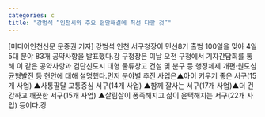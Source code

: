 ```yaml
---
categories: c
title: "강범석 “인천시와 주요 현안해결에 최선 다할 것”"
---
```

[미디어인천신문 문종권 기자] 강범석 인천 서구청장이 민선8기 출범 100일을 맞아 4일 5대 분야 83개 공약사항을 발표했다.강 구청장은 이날 오전 구청에서 기자간담회를 통해 이 같은 공약사항과 검단신도시 대형 물류창고 건설 및 분구 등 행정체제 개편‧원도심 균형발전 등 현안에 대해 설명했다.먼저 분야별 추진 사업은▲아이 키우기 좋은 서구(15개 사업) ▲사통팔달 교통중심 서구(14개 사업) ▲함께 잘사는 서구(17개 사업)▲더 건강하고 깨끗한 서구(15개 사업) ▲살림살이 퐁족해지고 삶이 윤택해지는 서구(22개 사업) 등이다.강